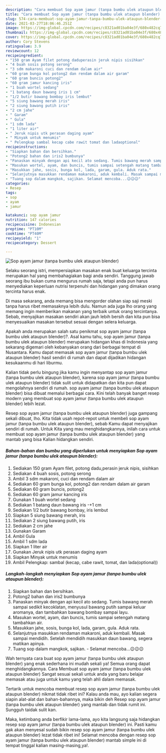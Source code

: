 ```yaml
---
description: "Cara membuat Sop ayam jamur (tanpa bumbu ulek ataupun blender) Sederhana Untuk Jualan"
title: "Cara membuat Sop ayam jamur (tanpa bumbu ulek ataupun blender) Sederhana Untuk Jualan"
slug: 574-cara-membuat-sop-ayam-jamur-tanpa-bumbu-ulek-ataupun-blender-sederhana-untuk-jualan
date: 2021-03-27T18:06:46.251Z
image: https://img-global.cpcdn.com/recipes/c8321ad01ba04e3f/680x482cq70/sop-ayam-jamur-tanpa-bumbu-ulek-ataupun-blender-foto-resep-utama.jpg
thumbnail: https://img-global.cpcdn.com/recipes/c8321ad01ba04e3f/680x482cq70/sop-ayam-jamur-tanpa-bumbu-ulek-ataupun-blender-foto-resep-utama.jpg
cover: https://img-global.cpcdn.com/recipes/c8321ad01ba04e3f/680x482cq70/sop-ayam-jamur-tanpa-bumbu-ulek-ataupun-blender-foto-resep-utama.jpg
author: Cory Stevens
ratingvalue: 3.9
reviewcount: 12
recipeingredient:
- "150 gram Ayam filet potong daduperasin jeruk nipis sisihkan"
- "4 buah sosis potong serong"
- "3 sdm makaroni cuci dan rendam dalam air"
- "60 gram bunga kol potong2 dan rendam dalam air garam"
- "60 gram buncis potong2"
- "60 gram jamur kancing iris"
- "1 buah wortel sedang"
- "1 batang daun bawang iris 1 cm"
- "1/2 butir bawang bombay iris lembut"
- "5 siung bawang merah iris"
- "2 siung bawang putih iris"
- "2 cm jahe"
- " Garam"
- " Gula"
- "1 sdm lada"
- "1 liter air"
- " Jeruk nipis utk perasan daging ayam"
- " Minyak untuk menumis"
- " Pelengkap sambal kecap cabe rawit tomat dan ladaoptional"
recipeinstructions:
- "Siapkan bahan dan bersihkan."
- "Potong2 bahan dan iris2 bumbunya"
- "Panaskan minyak dengan api kecil ato sedang. Tumis bawang merah sampai sedikit kecoklatan, menyusul bawang putih sampai keluar aromanya, dan tambahkan bawang bombay sampai layu."
- "Masukan wortel, ayam, dan buncis, tumis sampai setengah matang tambahkan air."
- "Masukkan jahe, sosis, bunga kol, lada, garam, gula. Aduk rata."
- "Selanjutnya masukkan rendaman makaroni, aduk kembali. Masak sampai mendidih. Setelah mendidih masukkan daun bawang, segera matikan apinya."
- "Tuang sop dalam mangkok, sajikan. Selamat mencoba...😉😉😉"
categories:
- Resep
tags:
- sop
- ayam
- jamur

katakunci: sop ayam jamur 
nutrition: 147 calories
recipecuisine: Indonesian
preptime: "PT10M"
cooktime: "PT40M"
recipeyield: "1"
recipecategory: Dessert

---
```



![Sop ayam jamur (tanpa bumbu ulek ataupun blender)](https://img-global.cpcdn.com/recipes/c8321ad01ba04e3f/680x482cq70/sop-ayam-jamur-tanpa-bumbu-ulek-ataupun-blender-foto-resep-utama.jpg)

Selaku seorang istri, mempersiapkan masakan enak buat keluarga tercinta merupakan hal yang membahagiakan bagi anda sendiri. Tanggung jawab seorang ibu bukan cuma mengurus rumah saja, tetapi anda pun harus menyediakan keperluan nutrisi terpenuhi dan hidangan yang dimakan orang tercinta harus enak.

Di masa  sekarang, anda memang bisa mengorder olahan siap saji meski tanpa harus ribet memasaknya lebih dulu. Namun ada juga lho orang yang memang ingin memberikan makanan yang terbaik untuk orang tercintanya. Sebab, menyajikan masakan sendiri akan jauh lebih bersih dan kita pun bisa menyesuaikan masakan tersebut sesuai dengan selera keluarga. 



Apakah anda merupakan salah satu penikmat sop ayam jamur (tanpa bumbu ulek ataupun blender)?. Asal kamu tahu, sop ayam jamur (tanpa bumbu ulek ataupun blender) merupakan hidangan khas di Indonesia yang sekarang digemari oleh kebanyakan orang dari berbagai tempat di Nusantara. Kamu dapat memasak sop ayam jamur (tanpa bumbu ulek ataupun blender) hasil sendiri di rumah dan dapat dijadikan hidangan kesukaanmu di hari liburmu.

Kalian tidak perlu bingung jika kamu ingin menyantap sop ayam jamur (tanpa bumbu ulek ataupun blender), karena sop ayam jamur (tanpa bumbu ulek ataupun blender) tidak sulit untuk didapatkan dan kita pun dapat mengolahnya sendiri di rumah. sop ayam jamur (tanpa bumbu ulek ataupun blender) bisa dibuat memalui berbagai cara. Kini telah banyak banget resep modern yang membuat sop ayam jamur (tanpa bumbu ulek ataupun blender) lebih lezat.

Resep sop ayam jamur (tanpa bumbu ulek ataupun blender) juga gampang sekali dibuat, lho. Kita tidak usah repot-repot untuk membeli sop ayam jamur (tanpa bumbu ulek ataupun blender), sebab Kamu dapat menyajikan sendiri di rumah. Untuk Kita yang mau menghidangkannya, inilah cara untuk membuat sop ayam jamur (tanpa bumbu ulek ataupun blender) yang mantab yang bisa Kalian hidangkan sendiri.

<!--inarticleads1-->

##### Bahan-bahan dan bumbu yang diperlukan untuk menyiapkan Sop ayam jamur (tanpa bumbu ulek ataupun blender):

1. Sediakan 150 gram Ayam filet, potong dadu,perasin jeruk nipis, sisihkan
1. Sediakan 4 buah sosis, potong serong
1. Ambil 3 sdm makaroni, cuci dan rendam dalam air
1. Sediakan 60 gram bunga kol, potong2 dan rendam dalam air garam
1. Sediakan 60 gram buncis, potong2
1. Sediakan 60 gram jamur kancing iris
1. Gunakan 1 buah wortel sedang
1. Sediakan 1 batang daun bawang iris -+1 cm
1. Sediakan 1/2 butir bawang bombay, iris lembut
1. Siapkan 5 siung bawang merah, iris
1. Sediakan 2 siung bawang putih, iris
1. Sediakan 2 cm jahe
1. Gunakan  Garam
1. Ambil  Gula
1. Ambil 1 sdm lada
1. Siapkan 1 liter air
1. Gunakan  Jeruk nipis utk perasan daging ayam
1. Siapkan  Minyak untuk menumis
1. Ambil  Pelengkap: sambal (kecap, cabe rawit, tomat, dan lada(optional))




<!--inarticleads2-->

##### Langkah-langkah menyiapkan Sop ayam jamur (tanpa bumbu ulek ataupun blender):

1. Siapkan bahan dan bersihkan.
1. Potong2 bahan dan iris2 bumbunya
1. Panaskan minyak dengan api kecil ato sedang. Tumis bawang merah sampai sedikit kecoklatan, menyusul bawang putih sampai keluar aromanya, dan tambahkan bawang bombay sampai layu.
1. Masukan wortel, ayam, dan buncis, tumis sampai setengah matang tambahkan air.
1. Masukkan jahe, sosis, bunga kol, lada, garam, gula. Aduk rata.
1. Selanjutnya masukkan rendaman makaroni, aduk kembali. Masak sampai mendidih. Setelah mendidih masukkan daun bawang, segera matikan apinya.
1. Tuang sop dalam mangkok, sajikan. - Selamat mencoba...😉😉😉




Wah ternyata cara buat sop ayam jamur (tanpa bumbu ulek ataupun blender) yang enak sederhana ini mudah sekali ya! Semua orang dapat menghidangkannya. Cara Membuat sop ayam jamur (tanpa bumbu ulek ataupun blender) Sangat sesuai sekali untuk anda yang baru belajar memasak atau juga untuk kamu yang telah ahli dalam memasak.

Tertarik untuk mencoba membuat resep sop ayam jamur (tanpa bumbu ulek ataupun blender) nikmat tidak ribet ini? Kalau anda mau, ayo kalian segera siapin alat-alat dan bahan-bahannya, maka bikin deh Resep sop ayam jamur (tanpa bumbu ulek ataupun blender) yang mantab dan tidak rumit ini. Sungguh taidak sulit kan. 

Maka, ketimbang anda berfikir lama-lama, ayo kita langsung saja hidangkan resep sop ayam jamur (tanpa bumbu ulek ataupun blender) ini. Pasti kamu gak akan menyesal sudah bikin resep sop ayam jamur (tanpa bumbu ulek ataupun blender) lezat tidak ribet ini! Selamat mencoba dengan resep sop ayam jamur (tanpa bumbu ulek ataupun blender) mantab simple ini di tempat tinggal kalian masing-masing,ya!.

